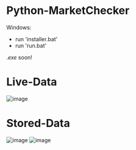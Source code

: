 # Python-MarketChecker

Windows:
- run 'installer.bat'
- run 'run.bat'

*.exe* soon!

# Live-Data

![image](https://user-images.githubusercontent.com/49335210/174445868-216339e5-ac4b-4690-b659-32da408c40a8.png)

# Stored-Data

![image](https://user-images.githubusercontent.com/49335210/174445905-92ff6bd4-3af0-42d6-94a4-2813af46f1d8.png) ![image](https://user-images.githubusercontent.com/49335210/174445926-c9935629-c906-43ed-a759-a367af11079d.png)

